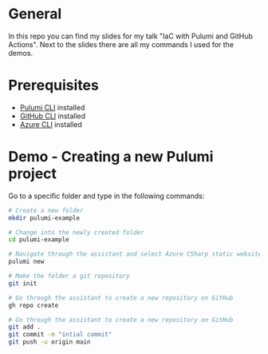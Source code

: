 # General
In this repo you can find my slides for my talk "IaC with Pulumi and GitHub Actions". Next to the slides there are all my commands I used for the demos.

# Prerequisites
- [Pulumi CLI](https://www.pulumi.com/docs/get-started/install/) installed
- [GitHub CLI](https://cli.github.com/) installed
- [Azure CLI](https://docs.microsoft.com/en-us/cli/azure/install-azure-cli) installed

# Demo - Creating a new Pulumi project

Go to a specific folder and type in the following commands:

```bash
# Create a new folder
mkdir pulumi-example
```
```bash
# Change into the newly created folder
cd pulumi-example
```
```bash
# Navigate through the assistant and select Azure CSharp static website
pulumi new
```
```bash
# Make the folder a git repository
git init
```
```bash
# Go through the assistant to create a new repository on GitHub
gh repo create
```

```bash
# Go through the assistant to create a new repository on GitHub
git add . 
git commit -m "intial commit"
git push -u origin main
```

